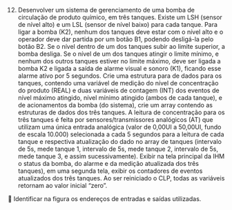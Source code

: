 12. Desenvolver um sistema de gerenciamento de uma bomba de circulação de produto
químico, em três tanques. Existe um LSH (sensor de nível alto) e um LSL (sensor de nível
baixo) para cada tanque. Para ligar a bomba (K2), nenhum dos tanques deve estar com o
nível alto e o operador deve dar partida por um botão B1, podendo desligá-la pelo botão
B2. Se o nível dentro de um dos tanques subir ao limite superior, a bomba desliga. Se o
nível de um dos tanques atingir o limite mínimo, e nenhum dos outros tanques estiver no
limite máximo, deve ser ligada a bomba K2 e ligada a saída de alarme visual e sonoro
(K1), ficando esse alarme ativo por 5 segundos. Crie uma estrutura para de dados para
os tanques, contendo uma variável de medição do nível de concentração do produto
(REAL) e duas variáveis de contagem (INT) dos eventos de nível máximo atingido, nível
mínimo atingido (ambos de cada tanque), e de acionamentos da bomba (do sistema), crie
um array contendo as estruturas de dados dos três tanques. A leitura de concentração
para os três tanques é feita por sensores/transmissores analógicos (AT) que utilizam uma
única entrada analógica (valor de 0,00UI a 50,00UI, fundo de escala 10.000) selecionada
a cada 5 segundos para a leitura de cada tanque e respectiva atualização do dado no
array de tanques (intervalo de 5s, mede tanque 1, intervalo de 5s, mede tanque 2,
intervalo de 5s, mede tanque 3, e assim sucessivamente). Exibir na tela principal da IHM
o status da bomba, do alarme e da medição atualizada dos três tanques), em uma
segunda tela, exibir os contadores de eventos atualizados dos três tanques. Ao ser
reiniciado o CLP, todas as variáveis retornam ao valor inicial “zero”.

 Identificar na figura os endereços de entradas e saídas utilizadas.
